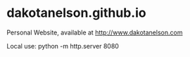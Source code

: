 dakotanelson.github.io
======================

Personal Website, available at http://www.dakotanelson.com

Local use:
python -m http.server 8080
